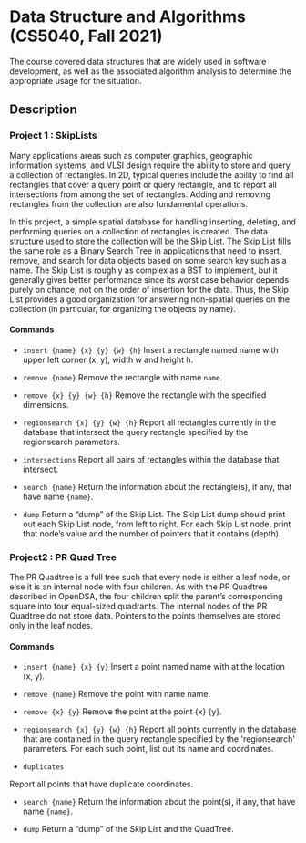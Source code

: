 # Data Structure and Algorithms (CS5040, Fall 2021)
The course covered data structures that are widely used in software development, as well as the associated algorithm analysis to determine the appropriate usage for the situation.

## Description

### Project 1 : SkipLists

Many applications areas such as computer graphics, geographic information systems, and VLSI design require the ability to store and query a collection of rectangles. In 2D, typical queries include the ability to find all rectangles that cover a query point or query rectangle, and to report all intersections from among the set of rectangles. Adding and removing rectangles from the collection are also fundamental operations.

In this project, a simple spatial database for handling inserting, deleting, and performing queries on a collection of rectangles is created. The data structure used to store the collection will be the Skip List. The Skip List fills the same role as a Binary Search Tree in applications that need to insert, remove, and search for data objects based on some search key such as a name. The Skip List is roughly as complex as a BST to implement, but it generally gives better performance since its worst case behavior depends purely on chance, not on the order of insertion for the data. Thus, the Skip List provides a good organization for answering non-spatial queries on the collection (in particular, for organizing the objects by name). 

#### Commands

* `insert {name} {x} {y} {w} {h}`
Insert a rectangle named name with upper left corner (x, y), width w and height h. 

* `remove {name}`
Remove the rectangle with name `name`.

* `remove {x} {y} {w} {h}`
Remove the rectangle with the specified dimensions.

* `regionsearch {x} {y} {w} {h}`
Report all rectangles currently in the database that intersect the query rectangle specified by the regionsearch parameters. 

* `intersections`
Report all pairs of rectangles within the database that intersect.

* `search {name}`
Return the information about the rectangle(s), if any, that have name `{name}`.

* `dump`
Return a “dump” of the Skip List. The Skip List dump should print out each Skip List node, from left to right. For each Skip List node, print that node’s value and the number of pointers that it contains (depth).


### Project2 : PR Quad Tree

The PR Quadtree is a full tree such that every node is either a leaf node, or else it is an internal node with four children. As with the PR Quadtree described in OpenDSA, the four children split the parent’s corresponding square into four equal-sized quadrants. The internal nodes of the PR Quadtree do not store data. Pointers to the points themselves are stored only in the leaf nodes.


#### Commands

* `insert {name} {x} {y}`
Insert a point named name with at the location (x, y).

* `remove {name}`
Remove the point with name name. 

* `remove {x} {y}`
Remove the point at the point {x} {y}. 

* `regionsearch {x} {y} {w} {h}`
Report all points currently in the database that are contained in the query rectangle specified by the 'regionsearch' parameters. For each such point, list out its name and coordinates. 

* `duplicates`

Report all points that have duplicate coordinates.


* `search {name}`
Return the information about the point(s), if any, that have name `{name}`.

* `dump`
Return a “dump” of the Skip List and the QuadTree.
